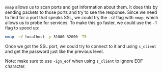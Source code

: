 `nmap` allows us to scan ports and get information about them. It does this by sending packets to those ports and try to see the response. Since we need to find for a port that speaks SSL, we could try the `-sV` flag with `nmap`, which allows us to probe for services. To make this go faster, we could use the `-T` flag to speed up:

```sh
nmap -sV localhost -p 31000-32000 -T5
```

Once we got the SSL port, we could try to connect to it and using `s_client` and get the password just like the previous level.

Note: make sure to use `-ign_eof` when using `s_client` to ignore EOF character.